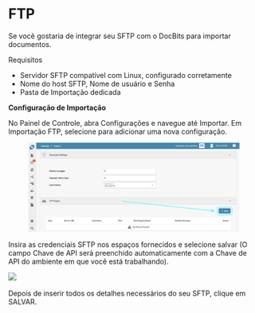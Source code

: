 # FTP

Se você gostaria de integrar seu SFTP com o DocBits para importar documentos.

Requisitos

* Servidor SFTP compatível com Linux, configurado corretamente
* Nome do host SFTP, Nome de usuário e Senha
* Pasta de Importação dedicada

**Configuração de Importação**

No Painel de Controle, abra Configurações e navegue até Importar. Em Importação FTP, selecione para adicionar uma nova configuração.

<figure><img src="../../.gitbook/assets/ftp1.png" alt=""><figcaption></figcaption></figure>

Insira as credenciais SFTP nos espaços fornecidos e selecione salvar (O campo Chave de API será preenchido automaticamente com a Chave de API do ambiente em que você está trabalhando).

![](https://lh7-us.googleusercontent.com/m11trSpnDmv9aco98vPG6xuIhYxngp6TauG7lDYEWB2VguNmX0ypXMi3Fc4Ey6V4Iy_YwOy4Zooh3rj_WoAQ3PQgVIjw5vqToOuq_lIxN7IqPE2fv1puzsnEO96y5mn5FHjFtC1wYrEf9sxjHk1GL2I)

Depois de inserir todos os detalhes necessários do seu SFTP, clique em SALVAR.
